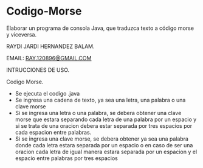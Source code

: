 # Codigo-Morse
Elaborar un programa de consola Java, que traduzca texto a código morse y viceversa.

RAYDI JARDI HERNANDEZ BALAM.

EMAIL: RAY.120896@GMAIL.COM

INTRUCCIONES DE USO.

Codigo Morse.
* Se ejecuta el codigo .java
* Se ingresa una cadena de texto, ya sea una letra, una palabra o una clave morse
* Si se ingresa una letra o una palabra, se debera obtener una clave morse que estara separando cada letra de una palabra por un espacio y si se trata de una oracion debera estar separada por tres espacios por cada espacion entre palabras.
* Si se ingresa una clave morse, se debera obtener ya sea una palabra donde cada letra estara separada por un espacio o en caso de ser una oracion cada letra de igual manera estara separada por un espacion y el espacio entre palabras por tres espacios
